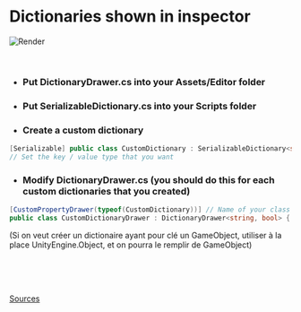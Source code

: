 # Dictionaries shown in inspector
![Render](https://i.ibb.co/cyfwq8m/Dictionary-Drawer.png)

<br />

- ### Put DictionaryDrawer.cs into your Assets/Editor folder
- ### Put SerializableDictionary.cs into your Scripts folder
- ### Create a custom dictionary
```csharp
[Serializable] public class CustomDictionary : SerializableDictionary<string, bool> { } 
// Set the key / value type that you want
```
- ### Modify DictionaryDrawer.cs (you should do this for each custom dictionaries that you created)
```csharp
[CustomPropertyDrawer(typeof(CustomDictionary))] // Name of your class (same as above)
public class CustomDictionaryDrawer : DictionaryDrawer<string, bool> { } // chose same types as your dictionary
```
(Si on veut créer un dictionaire ayant pour clé un GameObject, utiliser à la place UnityEngine.Object, et on pourra le remplir de GameObject)

<br />
<br />
<br />

[Sources](https://forum.unity.com/threads/finally-a-serializable-dictionary-for-unity-extracted-from-system-collections-generic.335797/)